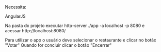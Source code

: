 
Necessita:

AngularJS

Na pasta do projeto executar
http-server ./app -a localhost -p 8080
e acessar http://localhost:8080/

Para utilizar o app o usuário deve selecionar o restaurante e clicar no botão "Votar"
Quando for concluir clicar o botão "Encerrar"


